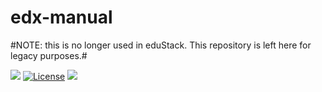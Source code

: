 edx-manual
==========

#NOTE: this is no longer used in eduStack. This repository is left here for legacy purposes.#

[![](http://img.shields.io/badge/version-old-lightgrey.svg)](https://edustack.org)
[![License](http://img.shields.io/badge/license-GPLV2-brightgreen.svg)](http://opensource.org/licenses/GPL-2.0)
[![](http://img.shields.io/badge/powerd%20by-eduStack-brightgreen.svg)](https://edustack.org)
